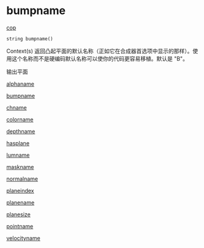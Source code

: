 # bumpname

[cop](../contexts/cop.html)

`string bumpname()`

Context(s) 返回凸起平面的默认名称（正如它在合成器首选项中显示的那样）。使用这个名称而不是硬编码默认名称可以使你的代码更容易移植。默认是 "B"。

输出平面

[alphaname](alphaname.html)

[bumpname](bumpname.html)

[chname](chname.html)

[colorname](colorname.html)

[depthname](depthname.html)

[hasplane](hasplane.html)

[lumname](lumname.html)

[maskname](maskname.html)

[normalname](normalname.html)

[planeindex](planeindex.html)

[planename](planename.html)

[planesize](planesize.html)

[pointname](pointname.html)

[velocityname](velocityname.html)
